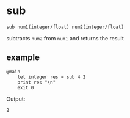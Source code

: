 # sub

`sub num1(integer/float) num2(integer/float)`

subtracts `num2` from `num1` and returns the result

## example
```
@main
	let integer res = sub 4 2
	print res "\n"
	exit 0
```

Output:
```
2
```
